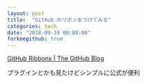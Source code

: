 ```yaml
---
layout: post
title:  "Github のリボンをつけてみる"
categories: tech
date: "2018-09-19 00:00:00"
forkmegithub: true
---
```


[GitHub Ribbons | The GitHub Blog](https://blog.github.com/2008-12-19-github-ribbons/)

プラグインとかも見たけどシンプルに公式が便利
